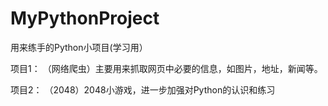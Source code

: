 # MyPythonProject
用来练手的Python小项目(学习用）


项目1：
（网络爬虫）主要用来抓取网页中必要的信息，如图片，地址，新闻等。

项目2：
（2048）2048小游戏，进一步加强对Python的认识和练习
